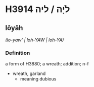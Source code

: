 # H3914 לֹיָה / ליה

## lôyâh

_(lo-yaw' | loh-YAW | loh-YA)_

### Definition

a form of H3880; a wreath; addition; n-f

- wreath, garland
  - meaning dubious
